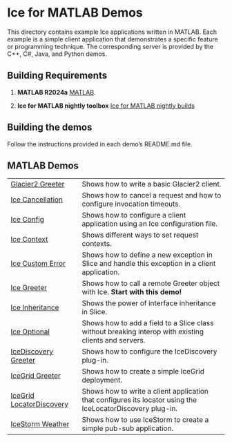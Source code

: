 # Ice for MATLAB Demos

This directory contains example Ice applications written in MATLAB. Each example is a simple client application
that demonstrates a specific feature or programming technique. The corresponding server is provided by the C++, C#,
Java, and Python demos.

## Building Requirements

1. **MATLAB R2024a**
   [MATLAB](https://www.mathworks.com/products/matlab.html).

2. **Ice for MATLAB nightly toolbox**
   [Ice for MATLAB nightly builds](https://github.com/zeroc-ice/ice/blob/main/NIGHTLY.md#matlab)

## Building the demos

Follow the instructions provided in each demo’s README.md file.

## MATLAB Demos

|                                                         |                                                                                                            |
|---------------------------------------------------------|------------------------------------------------------------------------------------------------------------|
| [Glacier2 Greeter](./Glacier2/greeter/)                 | Shows how to write a basic Glacier2 client.                                                                |
| [Ice Cancellation](./Ice/cancellation/)                 | Shows how to cancel a request and how to configure invocation timeouts.                                    |
| [Ice Config](./Ice/config/)                             | Shows how to configure a client application using an Ice configuration file.                               |
| [Ice Context](./Ice/context/)                           | Shows different ways to set request contexts.                                                              |
| [Ice Custom Error](./Ice/customError/)                  | Shows how to define a new exception in Slice and handle this exception in a client application.            |
| [Ice Greeter](./Ice/greeter/)                           | Shows how to call a remote Greeter object with Ice. **Start with this demo!**                              |
| [Ice Inheritance](./Ice/inheritance/)                   | Shows the power of interface inheritance in Slice.                                                         |
| [Ice Optional](./Ice/optional/)                         | Shows how to add a field to a Slice class without breaking interop with existing clients and servers.      |
| [IceDiscovery Greeter](./IceDiscovery/greeter/)         | Shows how to configure the IceDiscovery plug-in.                                                           |
| [IceGrid Greeter](./IceGrid/greeter)                    | Shows how to create a simple IceGrid deployment.                                                           |
| [IceGrid LocatorDiscovery](./IceGrid/locatorDiscovery/) | Shows how to write a client application that configures its locator using the IceLocatorDiscovery plug-in. |
| [IceStorm Weather](./IceStorm/weather/)                 | Shows how to use IceStorm to create a simple pub-sub application.                                          |
